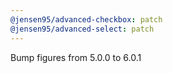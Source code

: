 ```yaml
---
@jensen95/advanced-checkbox: patch
@jensen95/advanced-select: patch
---
```


Bump figures from 5.0.0 to 6.0.1

